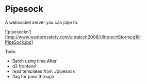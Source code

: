 # Pipesock

A websocket server you can pipe to.

!(pipesockn')[http://www.westernsafety.com/ultratech2008/UltratechStormpg18-PipeSock.jpg]

Todo: 

* Batch using time.After
* d3 frontend
* read templates from ./pipesock
* flag for pass through
